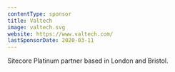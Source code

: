 ```yaml
---
contentType: sponsor
title: Valtech
image: valtech.svg
website: https://www.valtech.com/
lastSponsorDate: 2020-03-11
---
```

Sitecore Platinum partner based in London and Bristol.